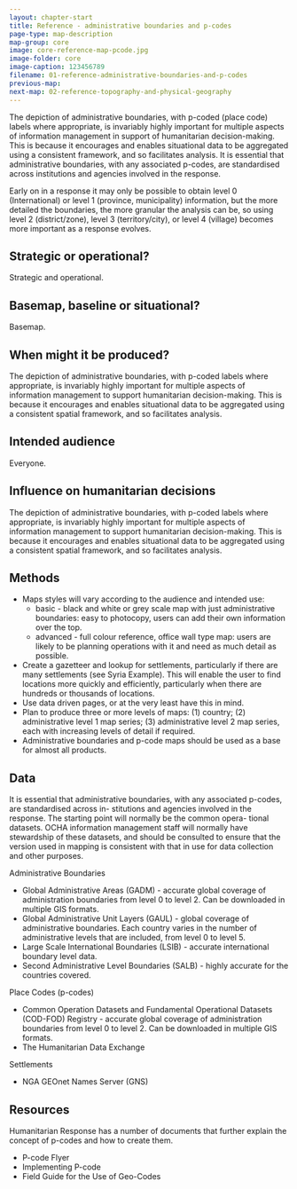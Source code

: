 ```yaml
---
layout: chapter-start
title: Reference - administrative boundaries and p-codes
page-type: map-description
map-group: core
image: core-reference-map-pcode.jpg
image-folder: core
image-caption: 123456789
filename: 01-reference-administrative-boundaries-and-p-codes
previous-map: 
next-map: 02-reference-topography-and-physical-geography
---
```

The depiction of administrative boundaries, with p-coded \(place code\) labels where appropriate, is invariably highly important for multiple aspects of information management in support of humanitarian decision-making. This is because it encourages and enables situational data to be aggregated using a consistent framework, and so facilitates analysis. It is essential that administrative boundaries, with any associated p-codes, are standardised across institutions and agencies involved in the response.  

Early on in a response it may only be possible to obtain level 0 \(International\) or level 1 \(province, municipality\) information, but the more detailed the boundaries, the more granular the analysis can be, so using level 2 \(district/zone\), level 3 \(territory/city\), or level 4 \(village\) becomes more important as a response evolves.

## Strategic or operational?

Strategic and operational.

## Basemap, baseline or situational?
      
Basemap.

## When might it be produced?

The depiction of administrative boundaries, with p-coded labels where appropriate, is invariably highly important for multiple aspects of information management to support humanitarian decision-making. This is because it encourages and enables situational data to be aggregated using a consistent spatial framework, and so facilitates analysis.

## Intended audience

Everyone.

## Influence on humanitarian decisions

The depiction of administrative boundaries, with p-coded labels where appropriate, is invariably highly important for multiple aspects of information management to support humanitarian decision-making. This is because it encourages and enables situational data to be aggregated using a consistent spatial framework, and so facilitates analysis.

## Methods

* Maps styles will vary according to the audience and intended use:
  * basic - black and white or grey scale map with just administrative boundaries: easy to photocopy, users can add their own information over the top.
  * advanced - full colour reference, office wall type map: users are likely to be planning operations with it and need as much detail as possible.
* Create a gazetteer and lookup for settlements, particularly if there are many settlements \(see Syria Example\). This will enable the user to find locations more quickly and efficiently, particularly when there are hundreds or thousands of locations.
* Use data driven pages, or at the very least have this in mind.
* Plan to produce three or more levels of maps: \(1\) country; \(2\) administrative level 1 map series; \(3\) administrative level 2 map series, each with increasing levels of detail if required.
* Administrative boundaries and p-code maps should be used as a base for almost all products.

## Data

It is essential that administrative boundaries, with any associated p-codes, are standardised across in- stitutions and agencies involved in the response. The starting point will normally be the common opera- tional datasets. OCHA information management staff will normally have stewardship of these datasets, and should be consulted to ensure that the version used in mapping is consistent with that in use for data collection and other purposes.

Administrative Boundaries

* Global Administrative Areas \(GADM\) - accurate global coverage of administration boundaries from level 0 to level 2. Can be downloaded in multiple GIS formats.
* Global Administrative Unit Layers \(GAUL\) - global coverage of administrative boundaries. Each country varies in the number of administrative levels that are included, from level 0 to level 5.
* Large Scale International Boundaries \(LSIB\) - accurate international boundary level data.
* Second Administrative Level Boundaries \(SALB\) - highly accurate for the countries covered.

Place Codes \(p-codes\)

* Common Operation Datasets and Fundamental Operational Datasets \(COD-FOD\) Registry - accurate global coverage of administration boundaries from level 0 to level 2. Can be downloaded in multiple GIS formats.
* The Humanitarian Data Exchange

Settlements
* NGA GEOnet Names Server \(GNS\)

## Resources

Humanitarian Response has a number of documents that further explain the concept of p-codes and how to create them.

* P-code Flyer
* Implementing P-code
* Field Guide for the Use of Geo-Codes

